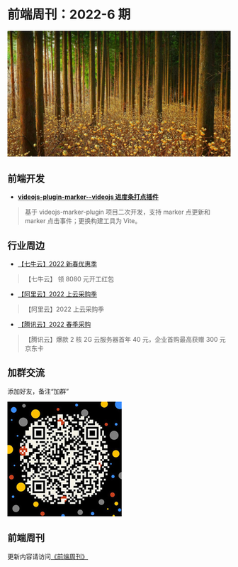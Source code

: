 # 前端周刊：2022-6 期

[![](/img/bing/20220413.jpg?imageMogr2/thumbnail/960x)](https://cn.bing.com/search?q=结香花)

## 前端开发

- [**videojs-plugin-marker--videojs 进度条打点插件**](https://github.com/tower1229/videojs-plugin-marker)

> 基于 videojs-marker-plugin 项目二次开发，支持 marker 点更新和 marker 点击事件；更换构建工具为 Vite。

## 行业周边

- [【七牛云】2022 新春优惠季](https://s.qiniu.com/mIzQNn)

> 【七牛云】 领 8080 元开工红包

- [【阿里云】2022 上云采购季](https://www.aliyun.com/minisite/goods?taskPkg=2022cgj&pkgSid=290788&userCode=y31qmczl)

> 【阿里云】2022 上云采购季

- [【腾讯云】2022 春季采购](https://curl.qcloud.com/qBTP1dai)

> 【腾讯云】爆款 2 核 2G 云服务器首年 40 元，企业首购最高获赠 300 元京东卡

## 加群交流

添加好友，备注“加群”

![refned_x](../img/a/refined-x.jpg)

## 前端周刊

更新内容请访问[《前端周刊》](https://frontend-weekly.com/)
